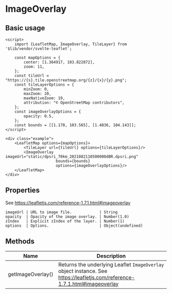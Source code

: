 # ImageOverlay

## Basic usage

```example height:400
<script>
    import {LeafletMap, ImageOverlay, TileLayer} from '$lib/vendor/svelte-leaflet';

    const mapOptions = {
        center: [1.364917, 103.822872],
        zoom: 11,
    };
    const tileUrl = "https://{s}.tile.openstreetmap.org/{z}/{x}/{y}.png";
    const tileLayerOptions = {
        minZoom: 0,
        maxZoom: 20,
        maxNativeZoom: 19,
        attribution: "© OpenStreetMap contributors",
    };
    const imageOverlayOptions = {
        opacity: 0.5,
    };
    const bounds = [[1.170, 103.565], [1.4836, 104.143]];
</script>

<div class="example">
    <LeafletMap options={mapOptions}>
        <TileLayer url={tileUrl} options={tileLayerOptions}/>
        <ImageOverlay imageUrl="static/dpsri_70km_2021082110500000dBR.dpsri.png"
                      bounds={bounds}
                      options={imageOverlayOptions}/>
    </LeafletMap>
</div>
```

## Properties

See https://leafletjs.com/reference-1.7.1.html#imageoverlay

```properties
imageUrl | URL to image file.            | String
opacity  | Opacity of the image overlay. | Number(1.0)
zIndex   | Explicit zIndex of the layer. | Number(1)
options  | Options.                      | Object(undefined)
```

## Methods

| Name              | Description                                                                                                                |
| ----------------- | -------------------------------------------------------------------------------------------------------------------------- |
| getImageOverlay() | Returns the underlying Leaflet `ImageOverlay` object instance. See https://leafletjs.com/reference-1.7.1.html#imageoverlay |
